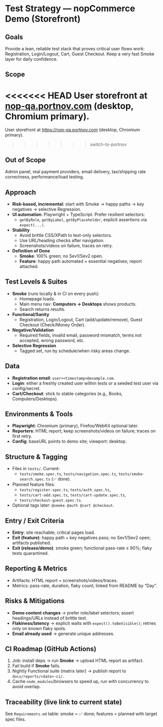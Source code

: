 # Test Strategy — nopCommerce Demo (Storefront)

## Goals
Provide a lean, reliable test stack that proves critical user flows work: Registration, Login/Logout, Cart, Guest Checkout. Keep a very fast Smoke layer for daily confidence.

## Scope
<<<<<<< HEAD
User storefront at [nop-qa.portnov.com](https://nop-qa.portnov.com/) (desktop, Chromium primary).
=======
User storefront at https://nop-qa.portnov.com (desktop, Chromium primary).
>>>>>>> switch-to-portnov

## Out of Scope
Admin panel, real payment providers, email delivery, tax/shipping rate correctness, performance/load testing.

## Approach
- **Risk-based, incremental**: start with Smoke → happy paths → key negatives → selective Regression.
- **UI automation**: Playwright + TypeScript. Prefer resilient selectors:
  - `getByRole`, `getByLabel`, `getByPlaceholder`, explicit assertions via `expect(...)`.
- **Stability**
  - Avoid brittle CSS/XPath to text-only selectors.
  - Use URL/heading checks after navigation.
  - Screenshots/videos on failure, traces on retry.
- **Definition of Done**
  - **Smoke**: 100% green; no Sev1/Sev2 open.
  - **Feature**: happy path automated + essential negatives; report attached.

## Test Levels & Suites
- **Smoke** (runs locally & in CI on every push):
  - Homepage loads.
  - Main menu nav: **Computers → Desktops** shows products.
  - Search returns results.
- **Functional/Sanity**
  - Registration, Login/Logout, Cart (add/update/remove), Guest Checkout (Check/Money Order).
- **Negative/Validation**
  - Required fields, invalid email, password mismatch, terms not accepted, wrong password, etc.
- **Selective Regression**
  - Tagged set, run by schedule/when risky areas change.

## Data
- **Registration email**: `user+<timestamp>@example.com`.
- **Login**: either a freshly created user within tests or a seeded test user via config/secret.
- **Cart/Checkout**: stick to stable categories (e.g., Books, Computers/Desktops).

## Environments & Tools
- **Playwright**: Chromium (primary), Firefox/WebKit optional later.
- **Reporters**: HTML report; keep screenshots/videos on failure; traces on first retry.
- **Config**: baseURL points to demo site; viewport: desktop.

## Structure & Tagging
- Files in `tests/`. Current:
  - `tests/smoke.spec.ts`, `tests/navigation.spec.ts`, `tests/smoke-search.spec.ts` (✅ done).
- Planned feature files:
  - `tests/register.spec.ts`, `tests/auth.spec.ts`,
  - `tests/cart-add.spec.ts`, `tests/cart-update.spec.ts`,
  - `tests/checkout-guest.spec.ts`.
- Optional tags later: `@smoke @auth @cart @checkout`.

## Entry / Exit Criteria
- **Entry**: site reachable; critical pages load.
- **Exit (feature)**: happy path + key negatives pass; no Sev1/Sev2 open; artifacts published.
- **Exit (release/demo)**: smoke green; functional pass-rate ≥ 90%; flaky tests quarantined.

## Reporting & Metrics
- Artifacts: HTML report + screenshots/videos/traces.
- Metrics: pass-rate, duration, flaky count; linked from README by “Day”.

## Risks & Mitigations
- **Demo content changes** → prefer role/label selectors; assert headings/URLs instead of brittle text.
- **Flakiness/latency** → explicit waits with `expect().toBeVisible()`; retries only on known flaky spots.
- **Email already used** → generate unique addresses.

## CI Roadmap (GitHub Actions)
1) Job: install deps → run **Smoke** → upload HTML report as artifact.
2) Fail build if **Smoke** fails.
3) Nightly Functional suite (matrix later) → publish report to `docs/reports/<date>-ci/`.
4) Cache `node_modules`/browsers to speed up, run with concurrency to avoid overlap.

## Traceability (live link to current state)
See `Requirements.md` table: smoke = ✅ done; features = planned with target spec files.
